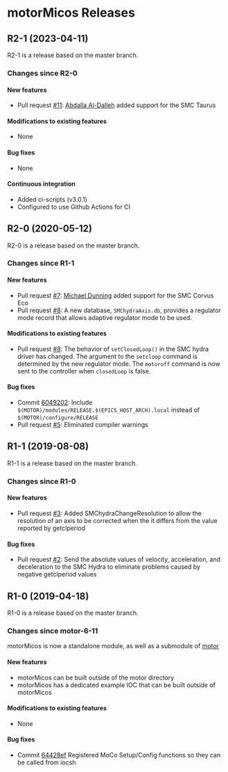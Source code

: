 # motorMicos Releases

## __R2-1 (2023-04-11)__
R2-1 is a release based on the master branch.  

### Changes since R2-0

#### New features
* Pull request [#11](https://github.com/epics-motor/motorMicos/pull/11): [Abdalla Al-Dalleh](https://github.com/AbdallaDalleh) added support for the SMC Taurus

#### Modifications to existing features
* None

#### Bug fixes
* None

#### Continuous integration
* Added ci-scripts (v3.0.1)
* Configured to use Github Actions for CI

## __R2-0 (2020-05-12)__
R2-0 is a release based on the master branch.  

### Changes since R1-1

#### New features
* Pull request [#7](https://github.com/epics-motor/motorMicos/pull/7): [Michael Dunning](https://github.com/mpdunning) added support for the SMC Corvus Eco
* Pull request [#8](https://github.com/epics-motor/motorMicos/pull/8): A new database, ``SMChydraAxis.db``, provides a regulator mode record that allows adaptive regulator mode to be used.

#### Modifications to existing features
* Pull request [#8](https://github.com/epics-motor/motorMicos/pull/8): The behavior of ``setClosedLoop()`` in the SMC hydra driver has changed.  The argument to the ``setcloop`` command is determined by the new regulator mode.  The ``motoroff`` command is now sent to the controller when ``closedLoop`` is false.

#### Bug fixes
* Commit [6049202](https://github.com/epics-motor/motorMicos/commit/6049202cd3a0f8c9f0450f179baeb3e9503785df): Include ``$(MOTOR)/modules/RELEASE.$(EPICS_HOST_ARCH).local`` instead of ``$(MOTOR)/configure/RELEASE``
* Pull request [#5](https://github.com/epics-motor/motorMicos/pull/5): Eliminated compiler warnings

## __R1-1 (2019-08-08)__
R1-1 is a release based on the master branch.  

### Changes since R1-0

#### New features
* Pull request [#3](https://github.com/epics-motor/motorMicos/pull/3): Added SMChydraChangeResolution to allow the resolution of an axis to be corrected when the it differs from the value reported by getclperiod

#### Bug fixes
* Pull request [#2](https://github.com/epics-motor/motorMicos/pull/2): Send the absolute values of velocity, acceleration, and deceleration to the SMC Hydra to eliminate problems caused by negative getclperiod values

## __R1-0 (2019-04-18)__
R1-0 is a release based on the master branch.  

### Changes since motor-6-11

motorMicos is now a standalone module, as well as a submodule of [motor](https://github.com/epics-modules/motor)

#### New features
* motorMicos can be built outside of the motor directory
* motorMicos has a dedicated example IOC that can be built outside of motorMicos

#### Modifications to existing features
* None

#### Bug fixes
* Commit [64428ef](https://github.com/epics-motor/motorMicos/commit/64428efa4b2d5e202fa0d5d019e4730997e5d0ff) Registered MoCo Setup/Config functions so they can be called from iocsh
